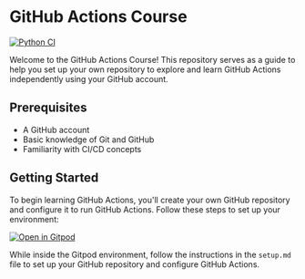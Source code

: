 # GitHub Actions Course

[![Python CI](https://github.com/maao-ordina/my-repo/actions/workflows/lint_and_test.yaml/badge.svg?branch=master)](https://github.com/maao-ordina/my-repo/actions/workflows/lint_and_test.yaml)

Welcome to the GitHub Actions Course! This repository serves as a guide to help you set up your own repository to explore and learn GitHub Actions independently using your GitHub account.

## Prerequisites

- A GitHub account
- Basic knowledge of Git and GitHub
- Familiarity with CI/CD concepts

## Getting Started

To begin learning GitHub Actions, you'll create your own GitHub repository and configure it to run GitHub Actions. Follow these steps to set up your environment:

[![Open in Gitpod](https://gitpod.io/button/open-in-gitpod.svg)](https://gitpod.io/#https://github.com/datamindedacademy/github-cicd)



While inside the Gitpod environment, follow the instructions in the `setup.md` file to set up your GitHub repository and configure GitHub Actions.